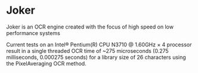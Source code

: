 # Joker

Joker is an OCR engine created with the focus of high speed on low performance systems

Current tests on an Intel® Pentium(R) CPU N3710 @ 1.60GHz × 4 processor result in a single threaded OCR time of ~275 microseconds (0.275 milliseconds, 0.000275 seconds) for a library size of 26 characters using the PixelAveraging OCR method.
